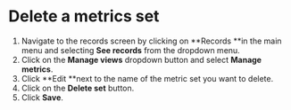 

# Delete  a metrics set

1. Navigate to the records screen by clicking on **Records&nbsp;**in the main menu and selecting **See records**&nbsp;from the dropdown menu.&nbsp;
2. Click on the&nbsp;**Manage views**&nbsp;dropdown button and select&nbsp;**Manage metrics**.
3. Click **Edit&nbsp;**next to the name of the metric set you want to delete.
4. Click on the **Delete set** button.
5. Click **Save**.